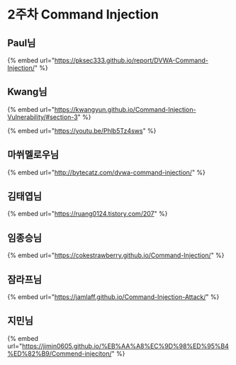 # 2주차 Command Injection

## Paul님

{% embed url="https://pksec333.github.io/report/DVWA-Command-Injection/" %}

## Kwang님

{% embed url="https://kwangyun.github.io/Command-Injection-Vulnerability/#section-3" %}

{% embed url="https://youtu.be/Phlb5Tz4sws" %}

## 마쒸멜로우님

{% embed url="http://bytecatz.com/dvwa-command-injection/" %}

## 김태엽님

{% embed url="https://ruang0124.tistory.com/207" %}

## 임종승님

{% embed url="https://cokestrawberry.github.io/Command-Injection/" %}

## 잠라프님

{% embed url="https://jamlaff.github.io/Command-Injection-Attack/" %}

## 지민님&#x20;

{% embed url="https://jimin0605.github.io/%EB%AA%A8%EC%9D%98%ED%95%B4%ED%82%B9/Commend-injeciton/" %}

